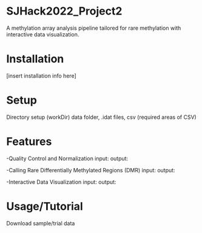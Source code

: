 # SJHack2022_Project2
A methylation array analysis pipeline tailored for rare methylation with interactive data visualization.

# Installation
[insert installation info here]

# Setup
Directory setup (workDir)
data folder, .idat files, csv (required areas of CSV)

# Features
-Quality Control and Normalization
input:
output:

-Calling Rare Differentially Methylated Regions (DMR) 
input:
output:

-Interactive Data Visualization
input:
output:

# Usage/Tutorial
Download sample/trial data

